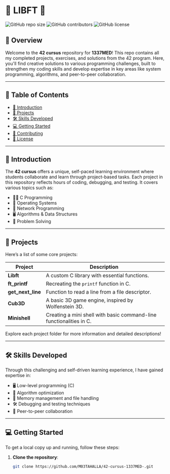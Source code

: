 # 🌟 LIBFT 🌟

![GitHub repo size](https://img.shields.io/github/repo-size/M03TAHALLA/42-cursus-1337MED-?color=blue&style=flat-square)
![GitHub contributors](https://img.shields.io/github/contributors/M03TAHALLA/42-cursus-1337MED-?color=brightgreen&style=flat-square)
![GitHub license](https://img.shields.io/github/license/M03TAHALLA/42-cursus-1337MED-?color=yellow&style=flat-square)

## 🚀 Overview

Welcome to the **42 cursus** repository for **1337MED**! This repo contains all my completed projects, exercises, and solutions from the 42 program. Here, you'll find creative solutions to various programming challenges, built to strengthen my coding skills and develop expertise in key areas like system programming, algorithms, and peer-to-peer collaboration.

---

## 📜 Table of Contents

- [📖 Introduction](#-introduction)
- [💼 Projects](#-projects)
- [🛠 Skills Developed](#-skills-developed)
- [💻 Getting Started](#-getting-started)
- [🤝 Contributing](#-contributing)
- [📄 License](#-license)

---

## 📖 Introduction

The **42 cursus** offers a unique, self-paced learning environment where students collaborate and learn through project-based tasks. Each project in this repository reflects hours of coding, debugging, and testing. It covers various topics such as:
- 🧑‍💻 C Programming
- 🔧 Operating Systems
- 🔗 Network Programming
- 🖥️ Algorithms & Data Structures
- 🧠 Problem Solving

---

## 💼 Projects

Here’s a list of some core projects:

| Project       | Description                                                                 |
| ------------- | --------------------------------------------------------------------------- |
| **Libft**     | A custom C library with essential functions.                                |
| **ft_printf** | Recreating the `printf` function in C.                                      |
| **get_next_line** | Function to read a line from a file descriptor.                         |
| **Cub3D**     | A basic 3D game engine, inspired by Wolfenstein 3D.                        |
| **Minishell** | Creating a mini shell with basic command-line functionalities in C.         |

Explore each project folder for more information and detailed descriptions!

---

## 🛠 Skills Developed

Through this challenging and self-driven learning experience, I have gained expertise in:
- 🖥️ Low-level programming (C)
- 🔄 Algorithm optimization
- 📂 Memory management and file handling
- 🛠 Debugging and testing techniques
- 🤝 Peer-to-peer collaboration

---

## 💻 Getting Started

To get a local copy up and running, follow these steps:

1. **Clone the repository**:  
   ```bash
   git clone https://github.com/M03TAHALLA/42-cursus-1337MED-.git
